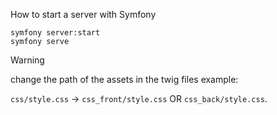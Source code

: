 How to start a server with Symfony
```
symfony server:start 
symfony serve
```

> [!WARNING]
> change the path of the assets in the twig files example:
> 
> `css/style.css` -> `css_front/style.css` OR `css_back/style.css`.
